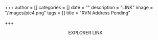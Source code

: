 +++
author = []
categories = []
date = ""
description = "LINK"
image = "/images/pic4.png"
tags = []
title = "RVN Address Pending"

+++
<center>

EXPLORER LINK

</center>